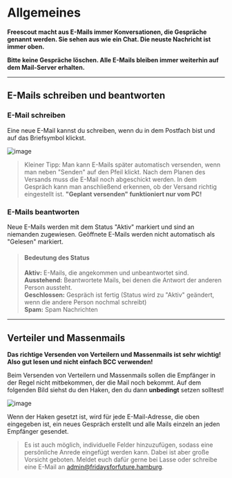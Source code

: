 # Allgemeines

**Freescout macht aus E-Mails immer Konversationen, die Gespräche genannt werden. Sie sehen aus wie ein Chat. Die neuste Nachricht ist immer oben.**

**Bitte keine Gespräche löschen. Alle E-Mails bleiben immer weiterhin auf dem Mail-Server erhalten.**

---

## E-Mails schreiben und beantworten
### E-Mail schreiben
Eine neue E-Mail kannst du schreiben, wenn du in dem Postfach bist und auf das Briefsymbol klickst.

![image](https://github.com/lasseveenliese/mdbook/assets/129764721/424fdb17-13c6-4989-95f3-30d2a611eeed)

> Kleiner Tipp: Man kann E-Mails später automatisch versenden, wenn man neben "Senden" auf den Pfeil klickt. Nach dem Planen des Versands muss die E-Mail noch abgeschickt werden. In dem Gespräch kann man anschließend erkennen, ob der Versand richtig eingestellt ist. **"Geplant versenden" funktioniert nur vom PC!**

### E-Mails beantworten
Neue E-Mails werden mit dem Status "Aktiv" markiert und sind an niemanden zugewiesen. Geöffnete E-Mails werden nicht automatisch als "Gelesen" markiert.

> #### Bedeutung des Status
> **Aktiv:** E-Mails, die angekommen und unbeantwortet sind. \
> **Ausstehend:** Beantwortete Mails, bei denen die Antwort der anderen Person aussteht. \
> **Geschlossen:** Gespräch ist fertig (Status wird zu "Aktiv" geändert, wenn die andere Person nochmal schreibt) \
> **Spam:** Spam Nachrichten

---

## Verteiler und Massenmails
**Das richtige Versenden von Verteilern und Massenmails ist sehr wichtig! Also gut lesen und nicht einfach BCC verwenden!**

Beim Versenden von Verteilern und Massenmails sollen die Empfänger in der Regel nicht mitbekommen, der die Mail noch bekommt. Auf dem folgenden Bild siehst du den Haken, den du dann **unbedingt** setzen solltest!

![image](https://github.com/lasseveenliese/mdbook/assets/129764721/3fb7f25b-f757-4449-8ad8-bab3629bb4e0)

Wenn der Haken gesetzt ist, wird für jede E-Mail-Adresse, die oben eingegeben ist, ein neues Gespräch erstellt und alle Mails einzeln an jeden Empfänger gesendet.

> Es ist auch möglich, individuelle Felder hinzuzufügen, sodass eine persönliche Anrede eingefügt werden kann. Dabei ist aber große Vorsicht geboten. Meldet euch dafür gerne bei Lasse oder schreibe eine E-Mail an admin@fridaysforfuture.hamburg.

